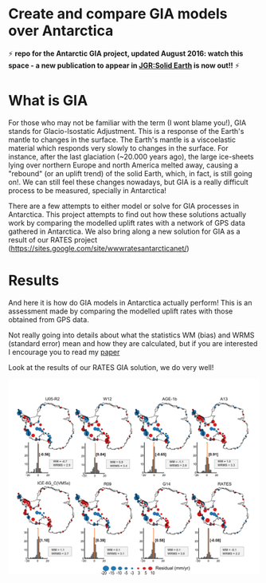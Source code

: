 # Create and compare GIA models over Antarctica
:zap: **repo for the Antarctic GIA project, updated August 2016: watch this space  - a new publication to appear in [JGR:Solid Earth](http://onlinelibrary.wiley.com/doi/10.1002/2016JB013154/abstract) is now out!!** :zap:

# What is GIA
For those who may not be familiar with the term (I wont blame you!), GIA stands for Glacio-Isostatic Adjustment. This is a response of the Earth's mantle to changes in the surface. 
The Earth's mantle is a viscoelastic material which responds very slowly to changes in the surface. For instance, after the last glaciation (~20.000 years ago), the large ice-sheets lying over northern Europe and north America melted away, causing a "rebound" (or an uplift trend) of the solid Earth, which, in fact, is still going on!.
We can still feel these changes nowadays, but GIA is a really difficult process to be measured, specially in Antarctica! 

There are a few attempts to either model or solve for GIA processes in Antarctica. This project attempts to find out how these solutions actually work by comparing the modelled uplift rates with a network of GPS data gathered in Antarctica. 
We also bring along a new solution for GIA as a result of our RATES project (https://sites.google.com/site/wwwratesantarcticanet/)

# Results
And here it is how do GIA models in Antarctica actually perform! This is an assessment made by comparing the modelled uplift rates with those obtained from GPS data.

Not really going into details about what the statistics WM (bias) and WRMS (standard error) mean and how they are calculated, but if you are interested I encourage you to read my [paper](http://onlinelibrary.wiley.com/doi/10.1002/2016JB013154/abstract)

Look at the results of our RATES GIA solution, we do very well! 

![How do GIA models in Antarctica actually perform - An assessment using GPS data](Fig5.jpg?raw=true "How do GIA models in Antarctica actually perform - An assessment using GPS data")
